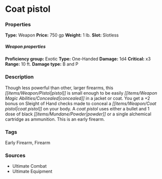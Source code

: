 ﻿---
Title: "Coat pistol"
Type: "Weapon"
Price: "750 gp"
Weight: "1 lb."
Slot: "Slotless"
Proficiency group: "Exotic"
Weapon properties Type: "One-Handed"
Damage: "1d4"
Critical: "x3"
Range: "10 ft."
Damage type: "B and P"
Description: |
  "Though less powerful than other, larger firearms, this pistol is small enough to be easily concealed in a jacket or coat. You get a +2 bonus on Sleight of Hand checks made to conceal a coat pistol on your body. A coat pistol uses either a bullet and 1 dose of black powder or a single alchemical cartridge as ammunition. This is an early firearm."
Sources: "['Ultimate Combat', 'Ultimate Equipment']"
---

# Coat pistol

### Properties

**Type:** Weapon **Price:** 750 gp **Weight:** 1 lb. **Slot:** Slotless

##### Weapon properties

**Proficiency group:** Exotic **Type:** One-Handed **Damage:** 1d4 **Critical:** x3 **Range:** 10 ft. **Damage type:** B and P

### Description

Though less powerful than other, larger firearms, this _[[items/Weapon/Pistol|pistol]]_ is small enough to be easily _[[items/Weapon Magic Abilities/Concealed|concealed]]_ in a jacket or coat. You get a +2 bonus on Sleight of Hand checks made to conceal a _[[items/Weapon/Coat pistol|coat pistol]]_ on your body. A _coat pistol_ uses either a bullet and 1 dose of black _[[items/Mundane/Powder|powder]]_ or a single alchemical cartridge as ammunition. This is an early firearm.

### Tags

Early Firearm, Firearm

### Sources

* Ultimate Combat
* Ultimate Equipment